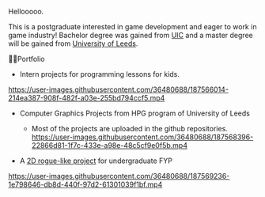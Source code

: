 Hellooooo.

This is a postgraduate interested in game development and eager to work in game industry!
Bachelor degree was gained from [UIC](https://uic.edu.cn/en/) and a master degree will be gained from [University of Leeds](https://www.leeds.ac.uk/).

😶‍🌫️Portfolio

- Intern projects for programming lessons for kids.

https://user-images.githubusercontent.com/36480688/187566014-214ea387-908f-482f-a03e-255bd794ccf5.mp4


- Computer Graphics Projects from HPG program of University of Leeds
  - Most of the projects are uploaded in the github repositories. 
    https://user-images.githubusercontent.com/36480688/187568396-22866d81-1f7c-433e-a98e-48c5cf9e0f5b.mp4

- A [2D rogue-like project](https://github.com/Erdios/BrokenHeart) for undergraduate FYP

https://user-images.githubusercontent.com/36480688/187569236-1e798646-db8d-440f-97d2-61301039f1bf.mp4

